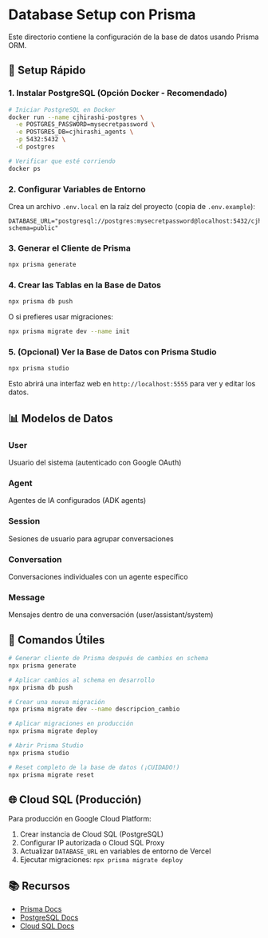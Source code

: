 # Database Setup con Prisma

Este directorio contiene la configuración de la base de datos usando Prisma ORM.

## 🚀 Setup Rápido

### 1. Instalar PostgreSQL (Opción Docker - Recomendado)

```bash
# Iniciar PostgreSQL en Docker
docker run --name cjhirashi-postgres \
  -e POSTGRES_PASSWORD=mysecretpassword \
  -e POSTGRES_DB=cjhirashi_agents \
  -p 5432:5432 \
  -d postgres

# Verificar que esté corriendo
docker ps
```

### 2. Configurar Variables de Entorno

Crea un archivo `.env.local` en la raíz del proyecto (copia de `.env.example`):

```env
DATABASE_URL="postgresql://postgres:mysecretpassword@localhost:5432/cjhirashi_agents?schema=public"
```

### 3. Generar el Cliente de Prisma

```bash
npx prisma generate
```

### 4. Crear las Tablas en la Base de Datos

```bash
npx prisma db push
```

O si prefieres usar migraciones:

```bash
npx prisma migrate dev --name init
```

### 5. (Opcional) Ver la Base de Datos con Prisma Studio

```bash
npx prisma studio
```

Esto abrirá una interfaz web en `http://localhost:5555` para ver y editar los datos.

## 📊 Modelos de Datos

### User
Usuario del sistema (autenticado con Google OAuth)

### Agent
Agentes de IA configurados (ADK agents)

### Session
Sesiones de usuario para agrupar conversaciones

### Conversation
Conversaciones individuales con un agente específico

### Message
Mensajes dentro de una conversación (user/assistant/system)

## 🔧 Comandos Útiles

```bash
# Generar cliente de Prisma después de cambios en schema
npx prisma generate

# Aplicar cambios al schema en desarrollo
npx prisma db push

# Crear una nueva migración
npx prisma migrate dev --name descripcion_cambio

# Aplicar migraciones en producción
npx prisma migrate deploy

# Abrir Prisma Studio
npx prisma studio

# Reset completo de la base de datos (¡CUIDADO!)
npx prisma migrate reset
```

## 🌐 Cloud SQL (Producción)

Para producción en Google Cloud Platform:

1. Crear instancia de Cloud SQL (PostgreSQL)
2. Configurar IP autorizada o Cloud SQL Proxy
3. Actualizar `DATABASE_URL` en variables de entorno de Vercel
4. Ejecutar migraciones: `npx prisma migrate deploy`

## 📚 Recursos

- [Prisma Docs](https://www.prisma.io/docs)
- [PostgreSQL Docs](https://www.postgresql.org/docs/)
- [Cloud SQL Docs](https://cloud.google.com/sql/docs)
